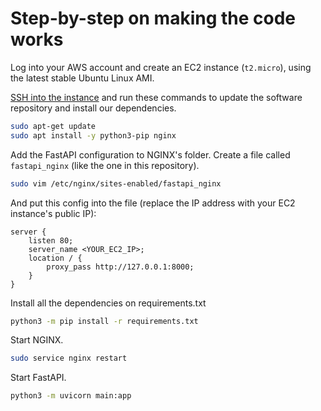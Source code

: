 # Step-by-step on making the code works

Log into your AWS account and create an EC2 instance (`t2.micro`), using the latest stable
Ubuntu Linux AMI.

[SSH into the instance](https://aws.amazon.com/blogs/compute/new-using-amazon-ec2-instance-connect-for-ssh-access-to-your-ec2-instances/) and run these commands to update the software repository and install
our dependencies.

```bash
sudo apt-get update
sudo apt install -y python3-pip nginx
```

Add the FastAPI configuration to NGINX's folder. Create a file called `fastapi_nginx` (like the one in this repository).

```bash
sudo vim /etc/nginx/sites-enabled/fastapi_nginx
```

And put this config into the file (replace the IP address with your EC2 instance's public IP):

```
server {
    listen 80;   
    server_name <YOUR_EC2_IP>;    
    location / {        
        proxy_pass http://127.0.0.1:8000;    
    }
}
```

Install all the dependencies on requirements.txt
```bash
python3 -m pip install -r requirements.txt
```

Start NGINX.

```bash
sudo service nginx restart
```

Start FastAPI.

```bash
python3 -m uvicorn main:app
```
